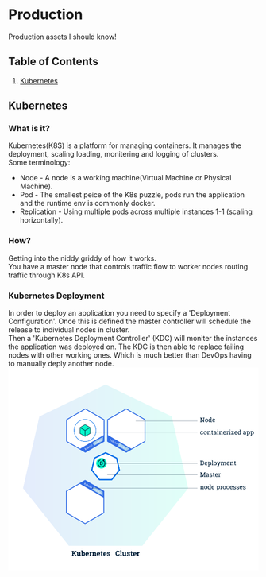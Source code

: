 # Production
Production assets I should know!

## Table of Contents
1. [Kubernetes](#kubernetes)
## Kubernetes
### What is it? 
Kubernetes(K8S) is a platform for managing containers. 
It manages the deployment, scaling loading, monitering and logging of clusters.<br/>
Some terminology:
* Node - A node is a working machine(Virtual Machine or Physical Machine).
* Pod - The smallest peice of the K8s puzzle, pods run the application and the runtime env is commonly docker.
* Replication - Using multiple pods across multiple instances 1-1 (scaling horizontally).
### How?
Getting into the niddy griddy of how it works.<br/>
You have a master node that controls traffic flow to worker nodes routing traffic through K8s API.
### Kubernetes Deployment
In order to deploy an application you need to specify a 'Deployment Configuration'. Once this is defined the master 
controller will schedule the release to individual nodes in cluster. <br/>
Then a 'Kubernetes Deployment Controller' (KDC) will moniter the instances the application was deployed on. The KDC is 
then able to replace failing nodes with other working ones. Which is much better than DevOps having to manually deply another 
node.<br/>
![alt text](https://raw.githubusercontent.com/AnthonyASanchez/Gitopia/master/Production/imgs/kub_cluster.svg)
